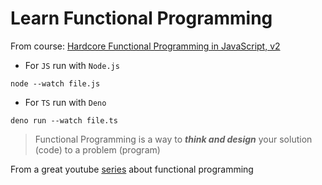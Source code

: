 # Learn Functional Programming

From course: [Hardcore Functional Programming in JavaScript, v2](https://frontendmasters.com/courses/hardcore-js-v2)

- For `JS` run with `Node.js`

```shell
node --watch file.js
```

- For `TS` run with `Deno`

```shell
deno run --watch file.ts
```

> Functional Programming is a way to ***think and design*** your solution (code) to a problem (program)

From a great youtube [series](https://www.youtube.com/watch?v=Z3PLwD3iebg&list=PLuPevXgCPUIMbCxBEnc1dNwboH6e2ImQo) about functional programming
